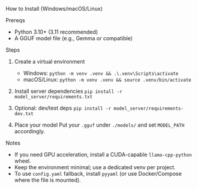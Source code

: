 How to Install (Windows/macOS/Linux)

Prereqs
- Python 3.10+ (3.11 recommended)
- A GGUF model file (e.g., Gemma or compatible)

Steps
1) Create a virtual environment
   - Windows: `python -m venv .venv && .\.venv\Scripts\activate`
   - macOS/Linux: `python -m venv .venv && source .venv/bin/activate`

2) Install server dependencies
   `pip install -r model_server/requirements.txt`

3) Optional: dev/test deps
   `pip install -r model_server/requirements-dev.txt`

4) Place your model
   Put your `.gguf` under `./models/` and set `MODEL_PATH` accordingly.

Notes
- If you need GPU acceleration, install a CUDA-capable `llama-cpp-python` wheel.
- Keep the environment minimal; use a dedicated venv per project.
- To use `config.yaml` fallback, install `pyyaml` (or use Docker/Compose where the file is mounted).
